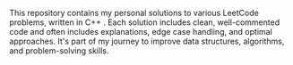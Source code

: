 This repository contains my personal solutions to various LeetCode problems, written in C++ . Each solution includes clean, well-commented code and often includes explanations, edge case handling, and optimal approaches. It's part of my journey to improve data structures, algorithms, and problem-solving skills.
